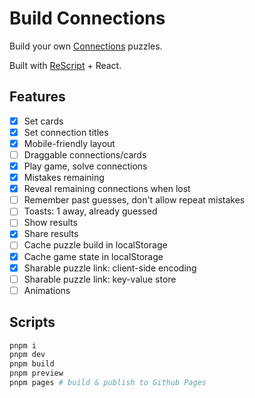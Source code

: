 # Build Connections

Build your own [Connections](https://www.nytimes.com/games/connections) puzzles.

Built with [ReScript](https://rescript-lang.org/) + React.

## Features

- [x] Set cards
- [x] Set connection titles
- [x] Mobile-friendly layout
- [ ] Draggable connections/cards
- [x] Play game, solve connections
- [x] Mistakes remaining
- [x] Reveal remaining connections when lost
- [ ] Remember past guesses, don't allow repeat mistakes
- [ ] Toasts: 1 away, already guessed
- [ ] Show results
- [x] Share results
- [ ] Cache puzzle build in localStorage
- [x] Cache game state in localStorage
- [x] Sharable puzzle link: client-side encoding
- [ ] Sharable puzzle link: key-value store
- [ ] Animations

## Scripts

```sh
pnpm i
pnpm dev
pnpm build
pnpm preview
pnpm pages # build & publish to Github Pages
```
